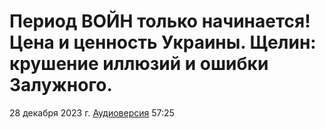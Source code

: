 # Период ВОЙН только начинается! Цена и ценность Украины. Щелин: крушение иллюзий и ошибки Залужного.

28 декабря 2023 г. [Аудиоверсия](https://e.pcloud.link/publink/show?code=XZi1ndZUDvEx5oMnBk54V0SaLB7PBAudw77) 57:25
